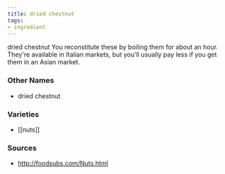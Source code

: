 ```yaml
---
title: dried chestnut
tags:
- ingredient
---
```

dried chestnut You reconstitute these by boiling them for about an hour. They're available in Italian markets, but you'll usually pay less if you get them in an Asian market.

### Other Names

* dried chestnut

### Varieties

* [[nuts]]

### Sources
* http://foodsubs.com/Nuts.html
